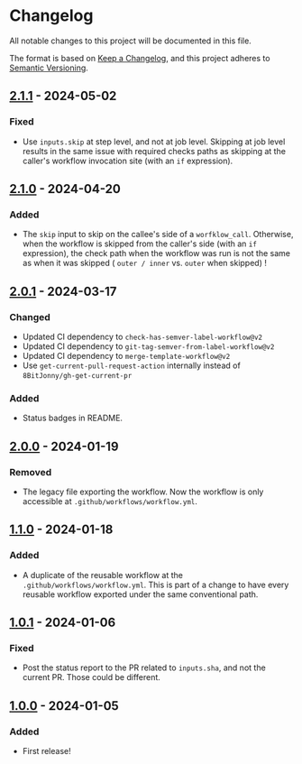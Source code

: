 # Changelog

All notable changes to this project will be documented in this file.

The format is based on [Keep a Changelog](https://keepachangelog.com/en/1.1.0/),
and this project adheres to [Semantic Versioning](https://semver.org/spec/v2.0.0.html).

## [2.1.1] - 2024-05-02

### Fixed

- Use `inputs.skip` at step level, and not at job level. Skipping at job level results in the same issue with
required checks paths as skipping at the caller's workflow invocation site (with an `if` expression).

## [2.1.0] - 2024-04-20

### Added

- The `skip` input to skip on the callee's side of a `worfklow_call`. Otherwise, when the workflow is skipped from
  the caller's side (with an `if` expression), the check path when the workflow was run is not the same as when
  it was skipped ( `outer / inner` vs. `outer` when skipped) !


## [2.0.1] - 2024-03-17

### Changed

- Updated CI dependency to `check-has-semver-label-workflow@v2`
- Updated CI dependency to `git-tag-semver-from-label-workflow@v2`
- Updated CI dependency to `merge-template-workflow@v2`
- Use `get-current-pull-request-action` internally instead of `8BitJonny/gh-get-current-pr`

### Added

- Status badges in README.

## [2.0.0] - 2024-01-19

### Removed

- The legacy file exporting the workflow. Now the workflow is only accessible at `.github/workflows/workflow.yml`.

## [1.1.0] - 2024-01-18

### Added

- A duplicate of the reusable workflow at the `.github/workflows/workflow.yml`. This is part of a change to have
  every reusable workflow exported under the same conventional path.

## [1.0.1] - 2024-01-06

### Fixed

- Post the status report to the PR related to `inputs.sha`, and not the current PR. Those could be different.

## [1.0.0] - 2024-01-05

### Added

- First release!

[2.1.1]: https://github.com/infra-blocks/git-tag-semver-workflow/compare/v2.1.0...v2.1.1
[2.1.0]: https://github.com/infra-blocks/git-tag-semver-workflow/compare/v2.0.1...v2.1.0
[2.0.1]: https://github.com/infra-blocks/git-tag-semver-workflow/compare/v2.0.0...v2.0.1
[2.0.0]: https://github.com/infra-blocks/git-tag-semver-workflow/compare/v1.1.0...v2.0.0
[1.1.0]: https://github.com/infra-blocks/git-tag-semver-workflow/compare/v1.0.1...v1.1.0
[1.0.1]: https://github.com/infra-blocks/git-tag-semver-workflow/compare/v1.0.0...v1.0.1
[1.0.0]: https://github.com/infra-blocks/git-tag-semver-workflow/releases/tag/v1.0.0
